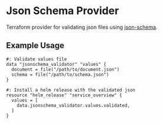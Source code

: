 # Json Schema Provider

Terraform provider for validating json files using [json-schema](https://json-schema.org/).

## Example Usage

```hcl-terraform
#: Validate values file
data "jsonschema_validator" "values" {
  document = file("/path/to/document.json")
  schema = file("/path/to/schema.json")
}

#: Install a helm release with the validated json
resource "helm_release" "service_overview" {
  values = [
    data.jsonschema_validator.values.validated,
  ]
}
```
